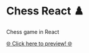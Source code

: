 # Chess React ♟️
Chess game in React

[🌐 Click here to preview! 🌐](https://henriqueanunes.github.io/chess-react/ "Chess")
